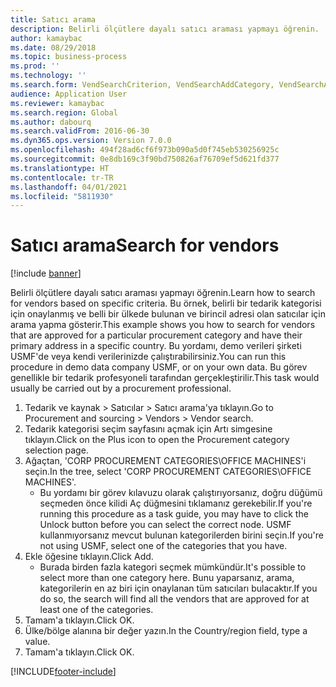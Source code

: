 ```yaml
---
title: Satıcı arama
description: Belirli ölçütlere dayalı satıcı araması yapmayı öğrenin.
author: kamaybac
ms.date: 08/29/2018
ms.topic: business-process
ms.prod: ''
ms.technology: ''
ms.search.form: VendSearchCriterion, VendSearchAddCategory, VendSearchAddReviewCriterionGroup, VendSearchResults, VendSearchAddReviewCriterion
audience: Application User
ms.reviewer: kamaybac
ms.search.region: Global
ms.author: dabourq
ms.search.validFrom: 2016-06-30
ms.dyn365.ops.version: Version 7.0.0
ms.openlocfilehash: 494f28ad6cf6f973b090a5d0f745eb530256925c
ms.sourcegitcommit: 0e8db169c3f90bd750826af76709ef5d621fd377
ms.translationtype: HT
ms.contentlocale: tr-TR
ms.lasthandoff: 04/01/2021
ms.locfileid: "5811930"
---
```

# <a name="search-for-vendors"></a><span data-ttu-id="79d9c-103">Satıcı arama</span><span class="sxs-lookup"><span data-stu-id="79d9c-103">Search for vendors</span></span>

[!include [banner](../../includes/banner.md)]

<span data-ttu-id="79d9c-104">Belirli ölçütlere dayalı satıcı araması yapmayı öğrenin.</span><span class="sxs-lookup"><span data-stu-id="79d9c-104">Learn how to search for vendors based on specific criteria.</span></span> <span data-ttu-id="79d9c-105">Bu örnek, belirli bir tedarik kategorisi için onaylanmış ve belli bir ülkede bulunan ve birincil adresi olan satıcılar için arama yapma gösterir.</span><span class="sxs-lookup"><span data-stu-id="79d9c-105">This example shows you how to search for vendors that are approved for a particular procurement category and have their primary address in a specific country.</span></span> <span data-ttu-id="79d9c-106">Bu yordamı, demo verileri şirketi USMF'de veya kendi verilerinizde çalıştırabilirsiniz.</span><span class="sxs-lookup"><span data-stu-id="79d9c-106">You can run this procedure in demo data company USMF, or on your own data.</span></span> <span data-ttu-id="79d9c-107">Bu görev genellikle bir tedarik profesyoneli tarafından gerçekleştirilir.</span><span class="sxs-lookup"><span data-stu-id="79d9c-107">This task would usually be carried out by a procurement professional.</span></span>

1. <span data-ttu-id="79d9c-108">Tedarik ve kaynak > Satıcılar > Satıcı arama'ya tıklayın.</span><span class="sxs-lookup"><span data-stu-id="79d9c-108">Go to Procurement and sourcing > Vendors > Vendor search.</span></span>
2. <span data-ttu-id="79d9c-109">Tedarik kategorisi seçim sayfasını açmak için Artı simgesine tıklayın.</span><span class="sxs-lookup"><span data-stu-id="79d9c-109">Click on the Plus icon to open the Procurement category selection page.</span></span>  
3. <span data-ttu-id="79d9c-110">Ağaçtan, 'CORP PROCUREMENT CATEGORIES\OFFICE MACHINES'i seçin.</span><span class="sxs-lookup"><span data-stu-id="79d9c-110">In the tree, select 'CORP PROCUREMENT CATEGORIES\OFFICE MACHINES'.</span></span>
    * <span data-ttu-id="79d9c-111">Bu yordamı bir görev kılavuzu olarak çalıştırıyorsanız, doğru düğümü seçmeden önce kilidi Aç düğmesini tıklamanız gerekebilir.</span><span class="sxs-lookup"><span data-stu-id="79d9c-111">If you're running this procedure as a task guide, you may have to click the Unlock button before you can select the correct node.</span></span> <span data-ttu-id="79d9c-112">USMF kullanmıyorsanız mevcut bulunan kategorilerden birini seçin.</span><span class="sxs-lookup"><span data-stu-id="79d9c-112">If you're not using USMF, select one of the categories that you have.</span></span>  
4. <span data-ttu-id="79d9c-113">Ekle öğesine tıklayın.</span><span class="sxs-lookup"><span data-stu-id="79d9c-113">Click Add.</span></span>
    * <span data-ttu-id="79d9c-114">Burada birden fazla kategori seçmek mümkündür.</span><span class="sxs-lookup"><span data-stu-id="79d9c-114">It's possible to select more than one category here.</span></span> <span data-ttu-id="79d9c-115">Bunu yaparsanız, arama, kategorilerin en az biri için onaylanan tüm satıcıları bulacaktır.</span><span class="sxs-lookup"><span data-stu-id="79d9c-115">If you do so, the search will find all the vendors that are approved for at least one of the categories.</span></span>  
5. <span data-ttu-id="79d9c-116">Tamam'a tıklayın.</span><span class="sxs-lookup"><span data-stu-id="79d9c-116">Click OK.</span></span>
6. <span data-ttu-id="79d9c-117">Ülke/bölge alanına bir değer yazın.</span><span class="sxs-lookup"><span data-stu-id="79d9c-117">In the Country/region field, type a value.</span></span>
7. <span data-ttu-id="79d9c-118">Tamam'a tıklayın.</span><span class="sxs-lookup"><span data-stu-id="79d9c-118">Click OK.</span></span>



[!INCLUDE[footer-include](../../../includes/footer-banner.md)]